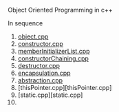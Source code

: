 Object Oriented Programming in c++

In sequence
1. [object.cpp](object.cpp)
2. [constructor.cpp](constructor.cpp)
3. [memberInitializerList.cpp](memberInitializerList.cpp)
4. [constructorChaining.cpp](constructorChaining.cpp)
5. [destructor.cpp](destructor.cpp)
6. [encapsulation.cpp](encapsulation.cpp)
6. [abstraction.cpp](abstraction.cpp)
7. [thisPointer.cpp][thisPointer.cpp]
8. [static.cpp][static.cpp]
9. 